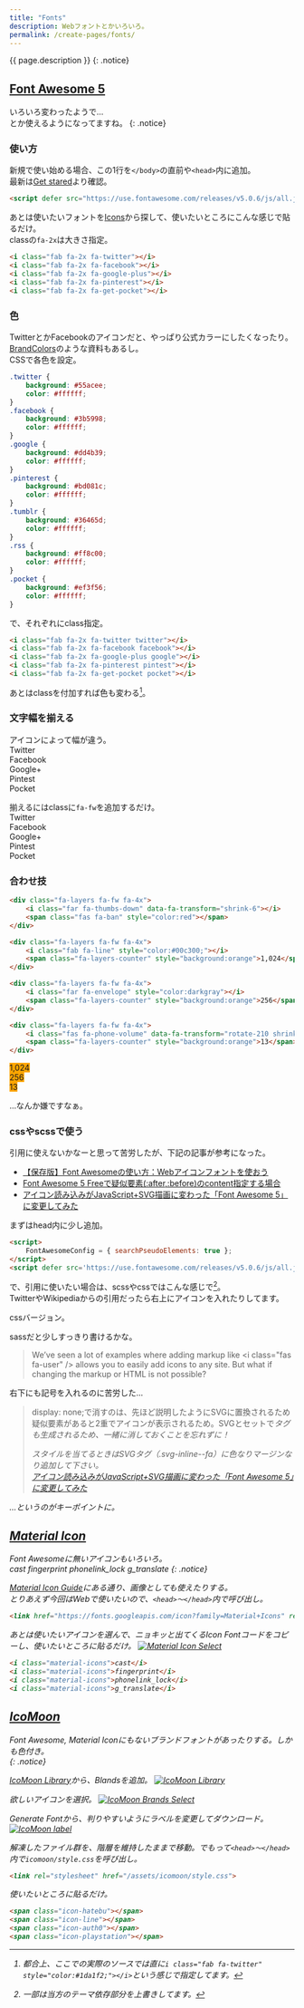 ```yaml
---
title: "Fonts"
description: Webフォントとかいろいろ。
permalink: /create-pages/fonts/
---
```

{{ page.description }}
{: .notice}

## [Font Awesome 5](https://fontawesome.com/)

いろいろ変わったようで…  
<i class="fab fa-line fa-3x"></i>とか使えるようになってますね。
{: .notice}

### 使い方

新規で使い始める場合、この1行を`</body>`の直前や`<head>`内に追加。  
最新は[Get stared](https://fontawesome.com/get-started)より確認。
```html
<script defer src="https://use.fontawesome.com/releases/v5.0.6/js/all.js"></script>
```

あとは使いたいフォントを[Icons](https://fontawesome.com/icons)から探して、使いたいところにこんな感じで貼るだけ。  
classの`fa-2x`は大きさ指定。
```html
<i class="fab fa-2x fa-twitter"></i>
<i class="fab fa-2x fa-facebook"></i> 
<i class="fab fa-2x fa-google-plus"></i> 
<i class="fab fa-2x fa-pinterest"></i> 
<i class="fab fa-2x fa-get-pocket"></i>
```

<i class="fab fa-2x fa-twitter"></i>
<i class="fab fa-2x fa-facebook"></i> 
<i class="fab fa-2x fa-google-plus"></i> 
<i class="fab fa-2x fa-pinterest"></i> 
<i class="fab fa-2x fa-get-pocket"></i>

### 色

TwitterとかFacebookのアイコンだと、やっぱり公式カラーにしたくなったり。[BrandColors](https://brandcolors.net/)のような資料もあるし。  
CSSで各色を設定。
```css
.twitter {
    background: #55acee;   
    color: #ffffff;
}
.facebook {
    background: #3b5998;
    color: #ffffff;
}
.google {
    background: #dd4b39;
    color: #ffffff;
}
.pinterest {
    background: #bd081c;
    color: #ffffff;
}
.tumblr {
    background: #36465d;
    color: #ffffff;
}
.rss {
    background: #ff8c00;
    color: #ffffff;
}
.pocket {
    background: #ef3f56;
    color: #ffffff;
}
```
で、それぞれにclass指定。
```html
<i class="fab fa-2x fa-twitter twitter"></i>
<i class="fab fa-2x fa-facebook facebook"></i> 
<i class="fab fa-2x fa-google-plus google"></i> 
<i class="fab fa-2x fa-pinterest pintest"></i> 
<i class="fab fa-2x fa-get-pocket pocket"></i>
```

あとはclassを付加すれば色も変わる[^brand-colors]。  
<i class="fab fa-2x fa-twitter twitter" style="color:#1da1f2;"></i>
<i class="fab fa-2x fa-facebook facebook" style="color:#3b5998;"></i> 
<i class="fab fa-2x fa-google-plus google" style="color:#dd4b39;"></i> 
<i class="fab fa-2x fa-pinterest pintest" style="color:#bd081c;"></i> 
<i class="fab fa-2x fa-get-pocket pocket" style="color:#ef4056;"></i>

[^brand-colors]:都合上、ここでの実際のソースでは直に`i class="fab fa-twitter" style="color:#1da1f2;"></i>`という感じで指定してます。

### 文字幅を揃える

アイコンによって幅が違う。  
<i class="fab fa-2x fa-twitter twitter" style="color:#1da1f2;"></i> Twitter  
<i class="fab fa-2x fa-facebook facebook" style="color:#3b5998;"></i> Facebook  
<i class="fab fa-2x fa-google-plus google" style="color:#dd4b39;"></i> Google+  
<i class="fab fa-2x fa-pinterest pintest" style="color:#bd081c;"></i> Pintest  
<i class="fab fa-2x fa-get-pocket pocket" style="color:#ef4056;"></i> Pocket  

揃えるにはclassに`fa-fw`を追加するだけ。  
<i class="fab fa-2x fa-fw fa-twitter" style="color:#1da1f2;"></i> Twitter  
<i class="fab fa-2x fa-fw fa-facebook facebook" style="color:#3b5998;"></i> Facebook  
<i class="fab fa-2x fa-fw fa-google-plus google" style="color:#dd4b39;"></i> Google+  
<i class="fab fa-2x fa-fw fa-pinterest pintest" style="color:#bd081c;"></i> Pintest  
<i class="fab fa-2x fa-fw fa-get-pocket pocket" style="color:#ef4056;"></i> Pocket  

### 合わせ技

```html
<div class="fa-layers fa-fw fa-4x">
    <i class="far fa-thumbs-down" data-fa-transform="shrink-6"></i>
    <span class="fas fa-ban" style="color:red"></span>
</div>

<div class="fa-layers fa-fw fa-4x">
    <i class="fab fa-line" style="color:#00c300;"></i>
    <span class="fa-layers-counter" style="background:orange">1,024</span>
</div>

<div class="fa-layers fa-fw fa-4x">
    <i class="far fa-envelope" style="color:darkgray"></i>
    <span class="fa-layers-counter" style="background:orange">256</span>
</div>

<div class="fa-layers fa-fw fa-4x">
    <i class="fas fa-phone-volume" data-fa-transform="rotate-210 shrink-3 flip-v flip-h" data-fa-mask="fas fa-circle" style="color:dodgerblue;"></i>
    <span class="fa-layers-counter" style="background:orange">13</span>
</div>
```
<div class="fa-layers fa-fw fa-4x">
    <i class="far fa-thumbs-down" data-fa-transform="shrink-6"></i>
    <span class="fas fa-ban" style="color:red"></span>
</div>

<div class="fa-layers fa-fw fa-4x">
    <i class="fab fa-line" style="color:#00c300;"></i>
    <span class="fa-layers-counter" style="background:orange">1,024</span>
</div>

<div class="fa-layers fa-fw fa-4x">
    <i class="far fa-envelope" style="color:darkgray"></i>
    <span class="fa-layers-counter" style="background:orange">256</span>
</div>

<div class="fa-layers fa-fw fa-4x">
    <i class="fas fa-phone-volume" data-fa-transform="rotate-210 shrink-3 flip-v flip-h" data-fa-mask="fas fa-circle" style="color:dodgerblue;"></i>
    <span class="fa-layers-counter" style="background:orange">13</span>
</div>

…なんか嫌ですなぁ。

### cssやscssで使う

引用に使えないかなーと思って苦労したが、下記の記事が参考になった。
+ [【保存版】Font Awesomeの使い方：Webアイコンフォントを使おう](https://saruwakakun.com/html-css/basic/font-awesome)
+ [Font Awesome 5 Freeで疑似要素(:after,:before)のcontent指定する場合](https://qiita.com/Garyuten/items/6d68da5cdac6dab9ba26)
+ [アイコン読み込みがJavaScript+SVG描画に変わった「Font Awesome 5」に変更してみた](https://creatorclip.info/2018/02/fontawesome-5-change/)

まずはhead内に少し追加。
```html
<script>
    FontAwesomeConfig = { searchPseudoElements: true };
</script>
<script defer src='https://use.fontawesome.com/releases/v5.0.6/js/all.js'/>
```
で、引用に使いたい場合は、scssやcssではこんな感じで[^mm-blockquote]。  
TwitterやWikipediaからの引用だったら右上にアイコンを入れたりしてます。

[^mm-blockquote]: 一部は当方のテーマ依存部分を上書きしてます。

cssバージョン。
<script src="https://gist.github.com/laureltreetop/85655027ff1846841ec8e8d48e1ec37f.js?file=SassMeister-output.css"></script>
sassだと少しすっきり書けるかな。
<script src="https://gist.github.com/laureltreetop/85655027ff1846841ec8e8d48e1ec37f.js?file=SassMeister-input.scss"></script>

> We’ve seen a lot of examples where adding markup like &lt;i class=&quot;fas fa-user&quot; /&gt; allows you to easily add icons to any site. But what if changing the markup or HTML is not possible?  

右下にも記号を入れるのに苦労した…  

> display: none;で消すのは、先ほど説明したようにSVGに置換されるため疑似要素があると2重でアイコンが表示されるため。SVGとセットで<i>タグも生成されるため、一緒に消しておくことを忘れずに！
>
> スタイルを当てるときはSVGタグ（.svg-inline--fa）に色なりマージンなり追加して下さい。  
> <cite><a href="https://creatorclip.info/2018/02/fontawesome-5-change/">アイコン読み込みがJavaScript+SVG描画に変わった「Font Awesome 5」に変更してみた</a></cite>

…というのがキーポイントに。

## [Material Icon](https://material.io/icons/)

Font Awesomeに無いアイコンもいろいろ。  
<i class="material-icons">cast</i>
<i class="material-icons purple500">fingerprint</i>
<i class="material-icons">phonelink_lock</i>
<i class="material-icons">g_translate</i>
{: .notice}

[Material Icon Guide](http://google.github.io/material-design-icons/)にある通り、画像としても使えたりする。  
とりあえず今回はWebで使いたいので、`<head>～</head>`内で呼び出し。
```html
<link href="https://fonts.googleapis.com/icon?family=Material+Icons" rel="stylesheet">
```

あとは使いたいアイコンを選んで、ニョキッと出てくるIcon Fontコードをコピーし、使いたいところに貼るだけ。
[![Material Icon Select](/assets/images/material-icon-select.png)](/assets/images/material-icon-select.png)
```html
<i class="material-icons">cast</i>
<i class="material-icons">fingerprint</i>
<i class="material-icons">phonelink_lock</i>
<i class="material-icons">g_translate</i>
```

## [IcoMoon](https://icomoon.io/)

Font Awesome, Material Iconにもないブランドフォントがあったりする。しかも色付き。  
<span class="icon-hatebu"></span>
<span class="icon-line"></span>
<span class="icon-auth0"></span>
<span class="icon-playstation"></span>
{: .notice}

[IcoMoon Library](https://icomoon.io/app/#/select/library)から、Blandsを追加。
[![IcoMoon Library](/assets/images/icomoon-library.png)](/assets/images/icomoon-library.png)

欲しいアイコンを選択。
[![IcoMoon Brands Select](/assets/images/icomoon-brands-select.png)](/assets/images/icomoon-brands-select.png)

Generate Fontから、判りやすいようにラベルを変更してダウンロード。
[![IcoMoon label](/assets/images/icomoon-set-icon-label.png)](/assets/images/icomoon-set-icon-label.png)

解凍したファイル群を、階層を維持したままで移動。でもって`<head>～</head>`内で`icomoon/style.css`を呼び出し。
```html
<link rel="stylesheet" href="/assets/icomoon/style.css">
```

使いたいところに貼るだけ。
```html
<span class="icon-hatebu"></span>
<span class="icon-line"></span>
<span class="icon-auth0"></span>
<span class="icon-playstation"></span>
```